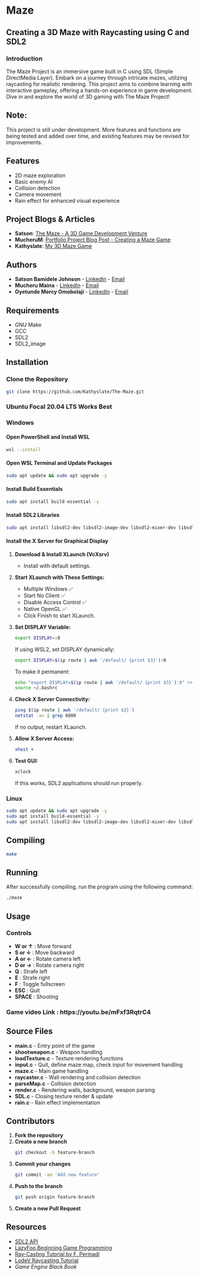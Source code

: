 # Maze

## Creating a 3D Maze with Raycasting using C and SDL2

### Introduction
The Maze Project is an immersive game built in C using SDL (Simple DirectMedia Layer). Embark on a journey through intricate mazes, utilizing raycasting for realistic rendering. This project aims to combine learning with interactive gameplay, offering a hands-on experience in game development. Dive in and explore the world of 3D gaming with The Maze Project!

## Note: 
This project is still under development. More features and functions are being tested and added over time, and existing features may be revised for improvements.

## Features
- 2D maze exploration
- Basic enemy AI
- Collision detection
- Camera movement
- Rain effect for enhanced visual experience

## Project Blogs & Articles
- **Satson**: [The Maze - A 3D Game Development Venture](https://medium.com/@satsunjohnson/the-maze-a-3d-game-development-venture-ef4396136283)
- **MucheruM**: [Portfolio Project Blog Post - Creating a Maze Game](https://www.linkedin.com/pulse/portfolio-project-blog-post-creating-maze-game-peter-mucheru-eij0f)
- **Kathyslate**: [My 3D Maze Game](https://www.linkedin.com/pulse/my-3d-maze-game-oyetunde-mercy-ok65f)

## Authors
- **Satson Bamidele Johnson** - [LinkedIn](https://www.linkedin.com/in/satson-johnson-03b253153/) - [Email](mailto:satsunjohnson@gmail.com)
- **Mucheru Maina** - [LinkedIn](https://www.linkedin.com/in/peter-mucheru-heru/) - [Email](mailto:petermucheru420@gmail.com)
- **Oyetunde Mercy Omobolaji** - [LinkedIn](https://www.linkedin.com/in/oyetunde-mercy-44b186292?trk=contact-info) - [Email](mailto:mercyoyetunde98@gmail.com)

## Requirements
- GNU Make
- GCC
- SDL2
- SDL2_image

## Installation
### Clone the Repository
```bash
git clone https://github.com/Kathyslate/The-Maze.git
```

### Ubuntu Focal 20.04 LTS Works Best

### Windows
#### Open PowerShell and Install WSL
```bash
wsl --install
```

#### Open WSL Terminal and Update Packages
```bash
sudo apt update && sudo apt upgrade -y
```

#### Install Build Essentials
```bash
sudo apt install build-essential -y
```

#### Install SDL2 Libraries
```bash
sudo apt install libsdl2-dev libsdl2-image-dev libsdl2-mixer-dev libsdl2-ttf-dev -y
```

#### Install the X Server for Graphical Display
1. **Download & Install XLaunch (VcXsrv)**
   - Install with default settings.

2. **Start XLaunch with These Settings:**
   - Multiple Windows ✅
   - Start No Client ✅
   - Disable Access Control ✅
   - Native OpenGL ✅
   - Click Finish to start XLaunch.

3. **Set DISPLAY Variable:**
   ```bash
   export DISPLAY=:0
   ```
   If using WSL2, set DISPLAY dynamically:
   ```bash
   export DISPLAY=$(ip route | awk '/default/ {print $3}'):0
   ```
   To make it permanent:
   ```bash
   echo "export DISPLAY=$(ip route | awk '/default/ {print $3}'):0" >> ~/.bashrc
   source ~/.bashrc
   ```

4. **Check X Server Connectivity:**
   ```bash
   ping $(ip route | awk '/default/ {print $3}')
   netstat -an | grep 6000
   ```
   If no output, restart XLaunch.

5. **Allow X Server Access:**
   ```bash
   xhost +
   ```

6. **Test GUI:**
   ```bash
   xclock
   ```
   If this works, SDL2 applications should run properly.

### Linux
```bash
sudo apt update && sudo apt upgrade -y
sudo apt install build-essential -y
sudo apt install libsdl2-dev libsdl2-image-dev libsdl2-mixer-dev libsdl2-ttf-dev -y
```

## Compiling
```bash
make
```

## Running
After successfully compiling, run the program using the following command:
```bash
./maze
```

## Usage
### Controls
- **W or ↑** : Move forward
- **S or ↓** : Move backward
- **A or ←** : Rotate camera left
- **D or →** : Rotate camera right
- **Q** : Strafe left
- **E** : Strafe right
- **F** : Toggle fullscreen
- **ESC** : Quit
- **SPACE** : Shooting

<h3> Game video Link : https://youtu.be/mFxf3RqtrC4 </h3>

## Source Files
- **main.c** - Entry point of the game
- **shootweapon.c** - Weapon handling
- **loadTexture.c** - Texture rendering functions
- **input.c** - Quit, define maze map, check input for movement handling
- **maze.c** - Main game handling
- **raycaster.c** - Wall rendering and collision detection
- **parseMap.c** - Collision detection
- **render.c** - Rendering walls, background, weapon parsing
- **SDL.c** - Closing texture render & update
- **rain.c** - Rain effect implementation

## Contributors
1. **Fork the repository**
2. **Create a new branch**
   ```bash
   git checkout -b feature-branch
   ```
3. **Commit your changes**
   ```bash
   git commit -am 'Add new feature'
   ```
4. **Push to the branch**
   ```bash
   git push origin feature-branch
   ```
5. **Create a new Pull Request**

## Resources
- [SDL2 API](https://wiki.libsdl.org/FrontPage)
- [LazyFoo Beginning Game Programming](http://lazyfoo.net/tutorials/SDL/index.php)
- [Ray-Casting Tutorial by F. Permadi](https://permadi.com/1996/05/ray-casting-tutorial-table-of-contents/)
- [LodeV Raycasting Tutorial](https://lodev.org/cgtutor/raycasting.html)
- *Game Engine Black Book*


